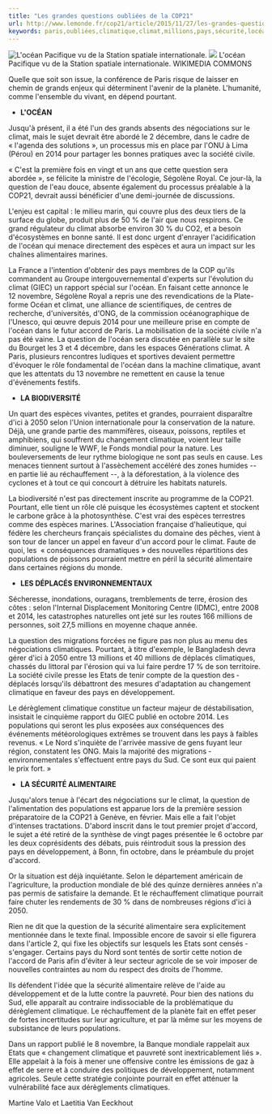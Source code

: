 ```yaml
---
title: "Les grandes questions oubliées de la COP21"
url: http://www.lemonde.fr/cop21/article/2015/11/27/les-grandes-questions-oubliees-de-la-cop21_4819378_4527432.html
keywords: paris,oubliées,climatique,climat,millions,pays,sécurité,locéan,espèces,questions,société,cop21,question,grandes
---
```

![L\'océan Pacifique vu de la Station spatiale internationale.](https://img.lemde.fr/2015/11/25/0/0/3032/1853/688/0/60/0/630c47c_3503-swg00p.jpg) ![](https://img.lemde.fr/2015/11/25/0/0/3032/1853/688/0/60/0/630c47c_3503-swg00p.jpg) L\'océan Pacifique vu de la Station spatiale internationale. WIKIMEDIA COMMONS

Quelle que soit son issue, la ­conférence de Paris risque de laisser en chemin de grands enjeux qui déterminent l'avenir de la planète. L'humanité, comme l'ensemble du vivant, en dépend pourtant.

-   **L'OCÉAN**

Jusqu'à présent, il a été l'un des grands absents des négociations sur le climat, mais le sujet devrait être abordé le 2 décembre, dans le cadre de « l'agenda des solutions », un processus mis en place par l'ONU à Lima (Pérou) en 2014 pour partager les bonnes pratiques avec la société civile.

« C'est la première fois en vingt et un ans que cette question sera abordée », se félicite la ministre de l'écologie, Ségolène Royal. Ce jour-là, la question de l'eau douce, absente également du processus préalable à la COP21, devrait aussi bénéficier d'une demi-journée de discussions.

L'enjeu est capital : le milieu marin, qui couvre plus des deux tiers de la surface du globe, produit plus de 50 % de l'air que nous respirons. Ce grand régulateur du climat absorbe environ 30 % du CO2, et a besoin d'écosystèmes en bonne santé. Il est donc urgent d'enrayer l'acidification de l'océan qui menace directement des espèces et aura un impact sur les chaînes alimentaires marines.

La France a l'intention d'obtenir des pays membres de la COP qu'ils commandent au Groupe intergouvernemental d'experts sur l'évolution du climat (GIEC) un rapport spécial sur l'océan. En faisant cette annonce le 12 novembre, Ségolène Royal a repris une des revendications de la Plate-forme Océan et climat, une alliance de scientifiques, de centres de recherche, d'universités, d'ONG, de la commission océanographique de l'Unesco, qui œuvre depuis 2014 pour une meilleure prise en compte de l'océan dans le futur accord de Paris. La mobilisation de la société civile n'a pas été vaine. La question de l'océan sera discutée en parallèle sur le site du Bourget les 3 et 4 décembre, dans les espaces Générations climat. A Paris, plusieurs rencontres ludiques et sportives de­vaient permettre d'évoquer le rôle fondamental de l'océan dans la machine climatique, avant que les attentats du 13 novembre ne remettent en cause la tenue d'événements festifs.

-   **LA BIODIVERSITÉ**

Un quart des espèces vivantes, petites et grandes, pourraient disparaître d'ici à 2050 selon l'Union internationale pour la ­conservation de la nature. Déjà, une grande partie des mammifères, oiseaux, poissons, reptiles et amphibiens, qui souffrent du changement climatique, voient leur taille diminuer, souligne le WWF, le Fonds mondial pour la nature. Les bouleversements de leur rythme biologique ne sont pas seuls en cause. Les menaces tiennent surtout à l'assèchement accéléré des zones humides -- en partie lié au réchauffement --, à la déforestation, à la violence des cyclones et à tout ce qui concourt à détruire les habitats naturels.

La biodiversité n'est pas directement inscrite au programme de la COP21. Pourtant, elle tient un rôle clé puisque les écosystèmes captent et stockent le carbone grâce à la photosynthèse. C'est vrai des espèces terrestres comme des ­espèces marines. L'Association française d'halieutique, qui fédère les chercheurs français spécialistes du domaine des pêches, vient à son tour de lancer un appel en faveur d'un ­accord pour le climat. Faute de quoi, les ­ « conséquences dramatiques » des nouvelles répartitions des populations de poissons pourraient mettre en péril la sécurité alimentaire dans certaines régions du monde.

-   **LES DÉPLACÉS ENVIRONNEMENTAUX**

Sécheresse, inondations, ouragans, tremblements de terre, érosion des côtes : selon l'Internal Displacement Monitoring Centre (IDMC), entre 2008 et 2014, les catastrophes naturelles ont jeté sur les routes 166 millions de personnes, soit 27,5 millions en moyenne chaque année.

La question des migrations forcées ne figure pas non plus au menu des négociations climatiques. Pourtant, à titre d'exemple, le Bangladesh devra gérer d'ici à 2050 entre 13 millions et 40 millions de déplacés climatiques, chassés du littoral par l'érosion qui va lui faire perdre 17 % de son territoire. La société civile presse les Etats de tenir compte de la question des ­déplacés lorsqu'ils débattront des mesures d'adaptation au changement climatique en ­faveur des pays en développement.

Le dérèglement climatique constitue un facteur majeur de déstabilisation, insistait le cinquième rapport du GIEC publié en octobre 2014. Les populations qui seront les plus exposées aux conséquences des événements météo­rologiques extrêmes se trouvent dans les pays à faibles revenus. « Le Nord s'inquiète de l'arrivée massive de gens fuyant leur région, constatent les ONG. Mais la majorité des migrations ­environnementales s'effectuent entre pays du Sud. Ce sont eux qui paient le prix fort. »

-   **LA SÉCURITÉ ALIMENTAIRE**

Jusqu'alors tenue à l'écart des négociations sur le climat, la question de l'alimentation des populations est apparue lors de la première session préparatoire de la COP21 à Genève, en février. Mais elle a fait l'objet d'intenses tractations. D'abord inscrit dans le tout premier projet d'accord, le sujet a été retiré de la synthèse de vingt pages pré­sentée le 6 octobre par les deux coprésidents des débats, puis réintroduit sous la pression des pays en développement, à Bonn, fin octobre, dans le préambule du projet d'accord.

Or la situation est déjà inquiétante. Selon le département américain de l'agriculture, la production mondiale de blé des quinze der­nières années n'a pas permis de satisfaire la demande. Et le réchauffement climatique pourrait faire chuter les rendements de 30 % dans de nombreuses régions d'ici à 2050.

Rien ne dit que la question de la sécurité alimentaire sera explicitement mentionnée dans le texte final. Impossible encore de savoir si elle figurera dans l'article 2, qui fixe les ­objectifs sur lesquels les Etats sont censés ­s'engager. Certains pays du Nord sont tentés de sortir cette notion de l'accord de Paris afin d'éviter à leur secteur agricole de se voir im­poser de nouvelles contraintes au nom du ­respect des droits de l'homme.

Ils défendent l'idée que la sécurité alimentaire relève de l'aide au développement et de la lutte contre la pauvreté. Pour bien des nations du Sud, elle apparaît au contraire indissociable de la problématique du dérèglement climatique. Le réchauffement de la planète fait en effet peser de fortes incertitudes sur leur agriculture, et par là même sur les moyens de subsistance de leurs populations.

Dans un rapport publié le 8 novembre, la Banque mondiale rappelait aux Etats que « changement climatique et pauvreté sont inextrica­blement liés ». Elle appelait à la fois à mener une offensive contre les émissions de gaz à effet de serre et à conduire des politiques de développement, notamment agricoles. Seule cette stra­tégie conjointe pourrait en effet atténuer la vulnérabilité face aux dérèglements climatiques.

Martine Valo et Laetitia Van Eeckhout
